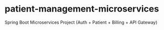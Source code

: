# patient-management-microservices
Spring Boot Microservices Project (Auth + Patient + Billing + API Gateway)

